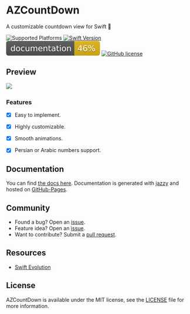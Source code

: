 # AZCountDown
A customizable countdown view for Swift 🚀

![Supported Platforms](https://img.shields.io/cocoapods/p/I?color=blue)
[![Swift Version](https://img.shields.io/badge/language-swift%205.0-brightgreen.svg)](https://developer.apple.com/swift)
[![Documentation](docs/badge.svg)](http://shadow-of-arman.github.io/AZCountDown/) 
[![GitHub license](https://img.shields.io/badge/license-MIT-important.svg)](https://github.com/shadow-of-arman/AZCountDown/blob/master/LICENSE)

## Preview
![](Example.gif)

### Features
- [x] Easy to implement.
- [x] Highly customizable.
- [x] Smooth animations.
- [x] Persian or Arabic numbers support.


## Documentation
You can find [the docs here](http://shadow-of-arman.github.io/AZCountDown/). Documentation is generated with [jazzy](https://github.com/realm/jazzy) and hosted on [GitHub-Pages](https://pages.github.com).

## Community

- Found a bug? Open an [issue](https://github.com/shadow-of-arman/AZCountDown/issues).
- Feature idea? Open an [issue](https://github.com/shadow-of-arman/AZCountDown/issues).
- Want to contribute? Submit a [pull request](https://github.com/shadow-of-arman/AZCountDown/pulls).

## Resources

* [Swift Evolution](https://github.com/apple/swift-evolution)


## License

AZCountDown is available under the MIT license, see the [LICENSE](https://github.com/shadow-of-arman/AZCountDown/blob/master/LICENSE) file for more information.